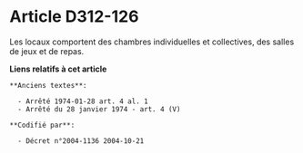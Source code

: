 # Article D312-126

Les locaux comportent des chambres individuelles et collectives, des salles de jeux et de repas.

**Liens relatifs à cet article**

	**Anciens textes**:

	  - Arrêté 1974-01-28 art. 4 al. 1
	  - Arrêté du 28 janvier 1974 - art. 4 (V)

	**Codifié par**:

	  - Décret n°2004-1136 2004-10-21

